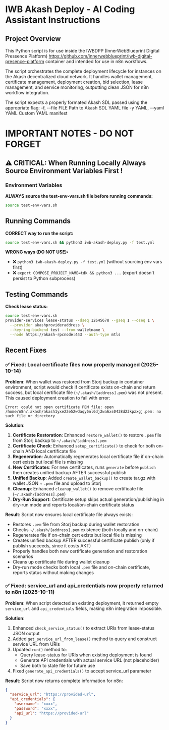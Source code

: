 # IWB Akash Deploy - AI Coding Assistant Instructions

## Project Overview
This Python script is for use inside the IWBDPP (InnerWebBlueprint Digital Pressence Platform) https://github.com/innerwebblueprint/iwb-digital-presence-platform container and intended for use in n8n workflows.

The script orchestrates the complete deployment lifecycle for instances on the Akash decentralized cloud network. It handles wallet management, certificate management, deployment creation, bid selection, lease management, and service monitoring, outputting clean JSON for n8n workflow integration.

The script expects a properly formated Akash SDL passed using the appropriate flag:
-f, --file FILE       Path to Akash SDL YAML file
-y YAML, --yaml YAML  Custom YAML manifest

# IMPORTANT NOTES - DO NOT FORGET

## ⚠️ CRITICAL: When Running Locally Always Source Environment Variables First !

### Environment Variables
**ALWAYS source the test-env-vars.sh file before running commands:**

```bash
source test-env-vars.sh
```

## Running Commands
**CORRECT way to run the script:**
```bash
source test-env-vars.sh && python3 iwb-akash-deploy.py -f test.yml
```

**WRONG ways (DO NOT USE):**
- ❌ `python3 iwb-akash-deploy.py -f test.yml` (without sourcing env vars first)
- ❌ `export COMPOSE_PROJECT_NAME=tdk && python3 ...` (export doesn't persist to Python subprocess)

## Testing Commands
**Check lease status:**
```bash
source test-env-vars.sh
provider-services lease-status --dseq 12645678 --gseq 1 --oseq 1 \
  --provider akashprovideraddress \
  --keyring-backend test --from walletname \
  --node https://akash-rpcnode:443 --auth-type mtls
```


## Recent Fixes

### ✅ Fixed: Local certificate files now properly managed (2025-10-14)

**Problem**: When wallet was restored from Storj backup in container environment, script would check if certificate exists on-chain and return success, but local certificate file (`~/.akash/[address].pem`) was not present. This caused deployment creation to fail with error:
```
Error: could not open certificate PEM file: open /home/n8n/.akash/akash1yxe22e52wdaqy6nl6dj2wa6xs0438d23kpzxgj.pem: no such file or directory
```

**Solution**: 
1. **Certificate Restoration**: Enhanced `restore_wallet()` to restore `.pem` file from Storj backup to `~/.akash/[address].pem`
2. **Certificate Check**: Enhanced `setup_certificate()` to check for both on-chain AND local certificate file
3. **Regeneration**: Automatically regenerates local certificate file if on-chain cert exists but local file is missing
4. **New Certificates**: For new certificates, runs `generate` before `publish` then creates unified backup AFTER successful publish
5. **Unified Backup**: Added `create_wallet_backup()` to create tar.gz with wallet JSON + `.pem` file and upload to Storj
6. **Cleanup**: Enhanced `cleanup_wallet()` to remove certificate file (`~/.akash/[address].pem`)
7. **Dry-Run Support**: Certificate setup skips actual generation/publishing in dry-run mode and reports local/on-chain certificate status

**Result**: Script now ensures local certificate file always exists:
- Restores `.pem` file from Storj backup during wallet restoration
- Checks `~/.akash/[address].pem` existence (both locally and on-chain)
- Regenerates file if on-chain cert exists but local file is missing
- Creates unified backup AFTER successful certificate publish (only if publish succeeds, since it costs AKT)
- Properly handles both new certificate generation and restoration scenarios
- Cleans up certificate file during wallet cleanup
- Dry-run mode checks both local `.pem` file and on-chain certificate, reports status without making changes

### ✅ Fixed: service_url and api_credentials now properly returned to n8n (2025-10-11)

**Problem**: When script detected an existing deployment, it returned empty `service_url` and `api_credentials` fields, making n8n integration impossible.

**Solution**: 
1. Enhanced `check_service_status()` to extract URIs from lease-status JSON output
2. Added `get_service_url_from_lease()` method to query and construct service URL from URIs
3. Updated `run()` method to:
   - Query lease-status for URIs when existing deployment is found
   - Generate API credentials with actual service URL (not placeholder)
   - Save both to state file for future use
4. Fixed `generate_api_credentials()` to accept service_url parameter

**Result**: Script now returns complete information for n8n:
```json
{
  "service_url": "https://provided-url",
  "api_credentials": {
    "username": "xxxx",
    "password": "xxxx",
    "api_url": "https://provided-url"
  }
}
```
